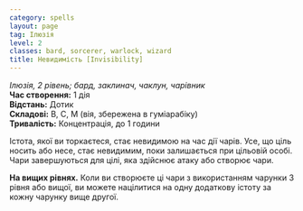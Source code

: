 ```yaml
---
category: spells
layout: page
tag: Ілюзія
level: 2
classes: bard, sorcerer, warlock, wizard
title: Невидимість [Invisibility]
---
```


_Ілюзія, 2 рівень; бард, заклинач, чаклун, чарівник_    
**Час створення:** 1 дія    
**Відстань:** Дотик    
**Складові:** В, С, М (вія, збережена в гуміарабіку)    
**Тривалість:** Концентрація, до 1 години    

Істота, якої ви торкаєтеся, стає невидимою на час дії чарів. Усе, що ціль носить або несе, стає невидимим, поки залишається при цільовій особі. Чари завершуються для цілі, яка здійснює атаку або створює чари.   

**На вищих рівнях.** Коли ви створюєте ці чари з використанням чарунки 3 рівня або вищої, ви можете націлитися на одну додаткову істоту за кожну чарунку вище другої. 
